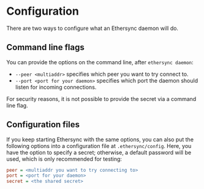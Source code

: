 # Configuration

There are two ways to configure what an Ethersync daemon will do.

## Command line flags

You can provide the options on the command line, after `ethersync daemon`:

- `--peer <multiaddr>` specifies which peer you want to try connect to.
- `--port <port for your daemon>` specifies which port the daemon should listen for incoming connections.

For security reasons, it is not possible to provide the secret via a command line flag.

## Configuration files

If you keep starting Ethersync with the same options, you can also put the following options into a configuration file at `.ethersync/config`. Here, you have the option to specify a secret; otherwise, a default password will be used, which is only recommended for testing:

```ini
peer = <multiaddr you want to try connecting to>
port = <port for your daemon>
secret = <the shared secret>
```
